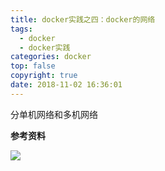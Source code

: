 ```yaml
---
title: docker实践之四：docker的网络
tags:
  - docker
  - docker实践
categories: docker
top: false
copyright: true
date: 2018-11-02 16:36:01
---
```

分单机网络和多机网络
<!--more-->

**参考资料**
[]()

![](http://oankigr4l.bkt.clouddn.com/wexin.png)